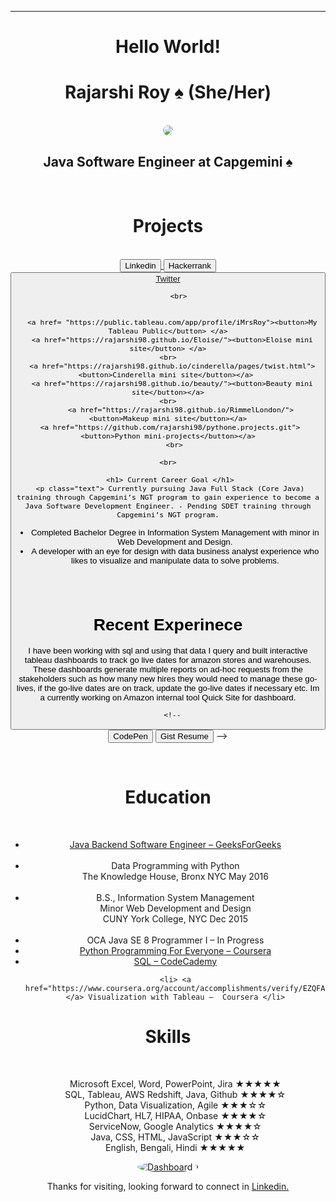 <head>
  <!--link href="main.css" rel="stylesheet"-->
  <style>
img {
  border-radius: 50%;
}
</style>
</head>
<body>
  <header>
  <hr> 
    <h1> Hello World! </h1>
    <h1>Rajarshi Roy ♠ (She/Her)</h1> 
    <br>
   
   <center><img src='https://avatars.githubusercontent.com/u/10099786?v=4'> </center>
    <h2> Java Software Engineer at Capgemini ♠ </h2>
    <br>
     <h1> Projects </h1>
  <center>
      <br>
      <a href='https://www.linkedin.com/in/iMrsRoy/'> <button> Linkedin </button> </a>
  <a href='https://www.hackerrank.com/iMrsRoy/'> <button> Hackerrank </button> </a>
    <a href='https://twitter.com/_iMrsRoy_/'><button> Twitter </buttom> </a>

         <br>
        
        
      <a href= "https://public.tableau.com/app/profile/iMrsRoy"><button>My Tableau Public</button> </a>
      <a href="https://rajarshi98.github.io/Eloise/"><button>Eloise mini site</button> </a>
    <br>
      <a href="https://rajarshi98.github.io/cinderella/pages/twist.html"><button>Cinderella mini site</button></a> 
      <a href="https://rajarshi98.github.io/beauty/"><button>Beauty mini site</button></a>
    <br>
          <a href="https://rajarshi98.github.io/RimmelLondon/"><button>Makeup mini site</button></a>
     <a href="https://github.com/rajarshi98/pythone.projects.git"><button>Python mini-projects</button></a>
       <br>
   
    <br>
    
     <h1> Current Career Goal </h1>
     <p class="text"> Currently pursuing Java Full Stack (Core Java) training through Capgemini’s NGT program to gain experience to become a Java Software Development Engineer. - Pending SDET training through Capgemini’s NGT program.
- Completed Bachelor Degree in Information System Management with minor in Web Development and Design.
- A developer with an eye for design with data business analyst experience who likes to visualize and manipulate data to solve problems.
<br> 
       <script src="https://gist.github.com/iMrsRoy/54c19408882afb47da8f830360effc53.js"></script>
    <br>
    <h1> Recent Experinece </h1>
     I have been working with sql and using that data I query and built interactive tableau dashboards to track go live dates for amazon stores and warehouses. These dashboards generate multiple reports on ad-hoc requests from the stakeholders such as how many new hires they would need to manage these go-lives, if the go-live dates are on track, update the go-live dates if necessary etc. Im a currently working on Amazon internal tool Quick Site for dashboard.

       
      <!--
<a href='https://codepen.io/rajarshi/'><button>CodePen</button></a>
      <a href="https://gist.github.com/rajarshi98/54c19408882afb47da8f830360effc53/"><button>Gist Resume</button></a> -->
  
   
 
    
   <br>
    <h1>Education</h1> <br> <ul>
      <li>
      <a href="https://media.geeksforgeeks.org/courses/certificates/bfda9162bb91ac9f160913080ebfc9a5.pdf">
        Java Backend Software Engineer – GeeksForGeeks</a> </li>
      <br>
  <li>Data Programming with Python <br>
   The Knowledge House, Bronx NYC May 2016</li>
      <br>
  <li>B.S., Information System Management 
    <br>
Minor Web Development and Design
    <br>
CUNY York College, NYC Dec 2015</li>
 <br>
<li>
  OCA Java SE 8 Programmer I – In Progress </li>
<li> <a href="https://coursera.org/share/52cc6abcfb1cc365b0b908143b0c4311">
  Python Programming For Everyone – Coursera </a> </li>
   <li><a href="https://www.codecademy.com/profiles/system0315051576/certificates/042a4e5884e3eb6ea1f2a12be6abb851"> SQL – CodeCademy </a> </li>
    
    <li> <a href="https://www.coursera.org/account/accomplishments/verify/EZQFAMVMZ77A"> </a> Visualization with Tableau –  Coursera </li>


</ul>
    
 <h1> Skills </h1> <br>
<ul> Microsoft Excel, Word, PowerPoint, Jira ★★★★★ <br>
SQL, Tableau, AWS Redshift, Java, Github ★★★★☆ <br>
Python, Data Visualization, Agile ★★★☆☆ <br>
LucidChart, HL7, HIPAA, Onbase ★★★★☆ <br>
ServiceNow, Google Analytics ★★★★☆ <br>
Java, CSS, HTML, JavaScript ★★★☆☆ <br> 
English, Bengali, Hindi ★★★★★ <br> </ul>
 
 <div class='tableauPlaceholder' id='viz1629983620774' style='position: relative'><noscript><a href='#'><img alt='Dashboard 1 ' src='https:&#47;&#47;public.tableau.com&#47;static&#47;images&#47;Sh&#47;ShakeShack&#47;Dashboard1&#47;1_rss.png' style='border: none' /></a></noscript><object class='tableauViz'  style='display:none;'><param name='host_url' value='https%3A%2F%2Fpublic.tableau.com%2F' /> <param name='embed_code_version' value='3' /> <param name='site_root' value='' /><param name='name' value='ShakeShack&#47;Dashboard1' /><param name='tabs' value='no' /><param name='toolbar' value='yes' /><param name='static_image' value='https:&#47;&#47;public.tableau.com&#47;static&#47;images&#47;Sh&#47;ShakeShack&#47;Dashboard1&#47;1.png' /> <param name='animate_transition' value='yes' /><param name='display_static_image' value='yes' /><param name='display_spinner' value='yes' /><param name='display_overlay' value='yes' /><param name='display_count' value='yes' /><param name='language' value='en-US' /></object></div>                <script type='text/javascript'>                    var divElement = document.getElementById('viz1629983620774');                    var vizElement = divElement.getElementsByTagName('object')[0];                    if ( divElement.offsetWidth > 800 ) { vizElement.style.width='500px';vizElement.style.height='700px';} else if ( divElement.offsetWidth > 500 ) { vizElement.style.width='500px';vizElement.style.height='827px';} else { vizElement.style.width='100%';vizElement.style.height='700px';}                     var scriptElement = document.createElement('script');                    scriptElement.src = 'https://public.tableau.com/javascripts/api/viz_v1.js';                    vizElement.parentNode.insertBefore(scriptElement, vizElement);                </script>

</center>
  
  Thanks for visiting, looking forward to connect in <a href="http://www.linkedin.com/in/iMrsRoy/"> Linkedin. </a>
  <br>
  <br>
  </header>
</body>
